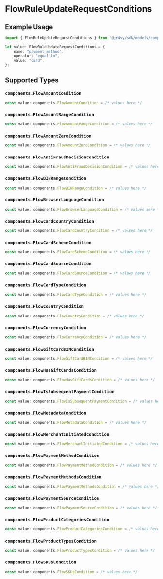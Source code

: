 # FlowRuleUpdateRequestConditions

## Example Usage

```typescript
import { FlowRuleUpdateRequestConditions } from "@gr4vy/sdk/models/components";

let value: FlowRuleUpdateRequestConditions = {
    name: "payment_method",
    operator: "equal_to",
    value: "card",
};
```

## Supported Types

### `components.FlowAmountCondition`

```typescript
const value: components.FlowAmountCondition = /* values here */
```

### `components.FlowAmountRangeCondition`

```typescript
const value: components.FlowAmountRangeCondition = /* values here */
```

### `components.FlowAmountZeroCondition`

```typescript
const value: components.FlowAmountZeroCondition = /* values here */
```

### `components.FlowAntiFraudDecisionCondition`

```typescript
const value: components.FlowAntiFraudDecisionCondition = /* values here */
```

### `components.FlowBINRangeCondition`

```typescript
const value: components.FlowBINRangeCondition = /* values here */
```

### `components.FlowBrowserLanguageCondition`

```typescript
const value: components.FlowBrowserLanguageCondition = /* values here */
```

### `components.FlowCardCountryCondition`

```typescript
const value: components.FlowCardCountryCondition = /* values here */
```

### `components.FlowCardSchemeCondition`

```typescript
const value: components.FlowCardSchemeCondition = /* values here */
```

### `components.FlowCardSourceCondition`

```typescript
const value: components.FlowCardSourceCondition = /* values here */
```

### `components.FlowCardTypeCondition`

```typescript
const value: components.FlowCardTypeCondition = /* values here */
```

### `components.FlowCountryCondition`

```typescript
const value: components.FlowCountryCondition = /* values here */
```

### `components.FlowCurrencyCondition`

```typescript
const value: components.FlowCurrencyCondition = /* values here */
```

### `components.FlowGiftCardBINCondition`

```typescript
const value: components.FlowGiftCardBINCondition = /* values here */
```

### `components.FlowHasGiftCardsCondition`

```typescript
const value: components.FlowHasGiftCardsCondition = /* values here */
```

### `components.FlowIsSubsequentPaymentCondition`

```typescript
const value: components.FlowIsSubsequentPaymentCondition = /* values here */
```

### `components.FlowMetadataCondition`

```typescript
const value: components.FlowMetadataCondition = /* values here */
```

### `components.FlowMerchantInitiatedCondition`

```typescript
const value: components.FlowMerchantInitiatedCondition = /* values here */
```

### `components.FlowPaymentMethodCondition`

```typescript
const value: components.FlowPaymentMethodCondition = /* values here */
```

### `components.FlowPaymentMethodsCondition`

```typescript
const value: components.FlowPaymentMethodsCondition = /* values here */
```

### `components.FlowPaymentSourceCondition`

```typescript
const value: components.FlowPaymentSourceCondition = /* values here */
```

### `components.FlowProductCategoriesCondition`

```typescript
const value: components.FlowProductCategoriesCondition = /* values here */
```

### `components.FlowProductTypesCondition`

```typescript
const value: components.FlowProductTypesCondition = /* values here */
```

### `components.FlowSKUsCondition`

```typescript
const value: components.FlowSKUsCondition = /* values here */
```

